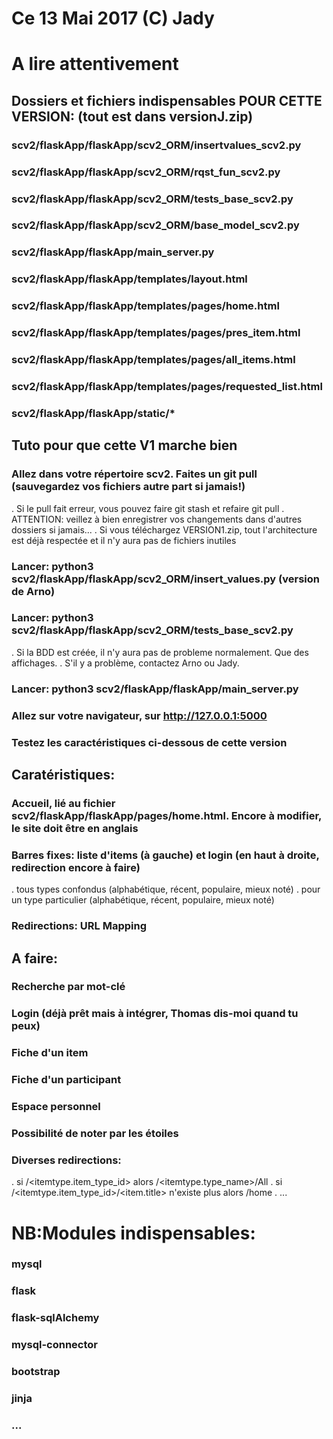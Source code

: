 # Ce 13 Mai 2017 (C) Jady
# A lire attentivement 




## Dossiers et fichiers indispensables POUR CETTE VERSION: (tout est dans versionJ.zip)

### scv2/flaskApp/flaskApp/scv2_ORM/insertvalues_scv2.py
### scv2/flaskApp/flaskApp/scv2_ORM/rqst_fun_scv2.py
### scv2/flaskApp/flaskApp/scv2_ORM/tests_base_scv2.py
### scv2/flaskApp/flaskApp/scv2_ORM/base_model_scv2.py
### scv2/flaskApp/flaskApp/main_server.py
### scv2/flaskApp/flaskApp/templates/layout.html
### scv2/flaskApp/flaskApp/templates/pages/home.html
### scv2/flaskApp/flaskApp/templates/pages/pres_item.html
### scv2/flaskApp/flaskApp/templates/pages/all_items.html
### scv2/flaskApp/flaskApp/templates/pages/requested_list.html
### scv2/flaskApp/flaskApp/static/*



## Tuto pour que cette V1 marche bien

### Allez dans votre répertoire scv2. Faites un git pull (sauvegardez vos fichiers autre part si jamais!)

. Si le pull fait erreur, vous pouvez faire git stash et refaire git pull
. ATTENTION: veillez à bien enregistrer vos changements dans d'autres dossiers si jamais...
. Si vous téléchargez VERSION1.zip, tout l'architecture est déjà respectée et il n'y aura pas de fichiers inutiles

### Lancer: python3 scv2/flaskApp/flaskApp/scv2_ORM/insert_values.py (version de Arno)
### Lancer: python3 scv2/flaskApp/flaskApp/scv2_ORM/tests_base_scv2.py

. Si la BDD est créée, il n'y aura pas de probleme normalement. Que des affichages.
. S'il y a problème, contactez Arno ou Jady.

### Lancer: python3 scv2/flaskApp/flaskApp/main_server.py
### Allez sur votre navigateur, sur http://127.0.0.1:5000
### Testez les caractéristiques ci-dessous de cette version



## Caratéristiques:

### Accueil, lié au fichier scv2/flaskApp/flaskApp/pages/home.html. Encore à modifier, le site doit être en anglais
### Barres fixes: liste d'items (à gauche) et login (en haut à droite, redirection encore à faire)

. tous types confondus (alphabétique, récent, populaire, mieux noté)
. pour un type particulier (alphabétique, récent, populaire, mieux noté)
### Redirections: URL Mapping




## A faire:

### Recherche par mot-clé
### Login (déjà prêt mais à intégrer, Thomas dis-moi quand tu peux)
### Fiche d'un item
### Fiche d'un participant
### Espace personnel
### Possibilité de noter par les étoiles
### Diverses redirections:

. si /<itemtype.item_type_id> alors /<itemtype.type_name>/All
. si /<itemtype.item_type_id>/<item.title> n'existe plus alors /home
. ...



# NB:Modules indispensables:

### mysql
### flask
### flask-sqlAlchemy
### mysql-connector
### bootstrap
### jinja
### ...
